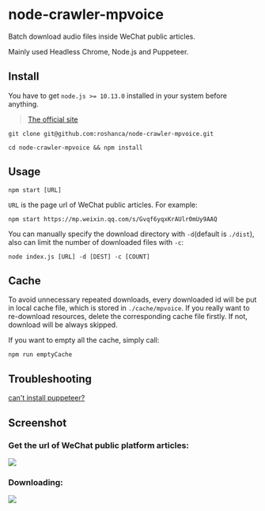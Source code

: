 # node-crawler-mpvoice

Batch download audio files inside WeChat public articles.

Mainly used Headless Chrome, Node.js and Puppeteer.

## Install

You have to get `node.js >= 10.13.0` installed in your system before anything.

> [The official site](https://nodejs.org/en/)

```
git clone git@github.com:roshanca/node-crawler-mpvoice.git

cd node-crawler-mpvoice && npm install
```

## Usage

```
npm start [URL]
```

`URL` is the page url of WeChat public articles. For example:

```
npm start https://mp.weixin.qq.com/s/Gvqf6yqxKrAUlr0mUy9AAQ
```

You can manually specify the download directory with `-d`(default is `./dist`), also can limit the number of downloaded files with `-c`:

```
node index.js [URL] -d [DEST] -c [COUNT]
```

## Cache

To avoid unnecessary repeated downloads, every downloaded id will be put in local cache file, which is stored in `./cache/mpvoice`. If you really want to re-download resources, delete the corresponding cache file firstly. If not, download will be always skipped.

If you want to empty all the cache, simply call:

```
npm run emptyCache
```

## Troubleshooting

[can't install puppeteer?](https://github.com/roshanca/node-crawler-mpvoice/issues/1#issuecomment-624761341)

## Screenshot

### Get the url of WeChat public platform articles:

![](https://s10.mogucdn.com/mlcdn/c45406/200527_393ab18iede42l08i1d2k371b4l4h_480x1039.png)

### Downloading:

![](https://s10.mogucdn.com/mlcdn/c45406/200527_14jk3dd3aa23l0i2j71e26kd4kg2c_1557x918.jpg)

